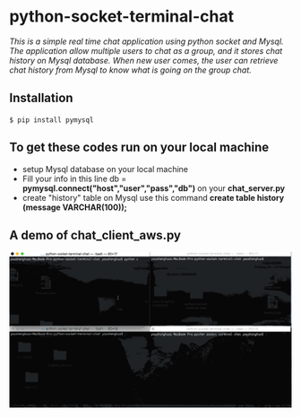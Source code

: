 # python-socket-terminal-chat
*This is a simple real time chat application using python socket and Mysql. The application allow multiple users to chat as a group, and it stores chat history on Mysql database. When new user comes, the user can retrieve chat history from Mysql to know what is going on the group chat.*

## Installation
    $ pip install pymysql

## To get these codes run on your local machine
* setup Mysql database on your local machine
* Fill your info in this line db = **pymysql.connect("host","user","pass","db")** on your **chat_server.py**
* create "history" table on Mysql use this command **create table history (message VARCHAR(100));**

## A demo of chat_client_aws.py
![](https://github.com/shenghuayou/python-socket-terminal-chat/blob/master/chat.gif)
